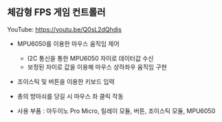 체감형 FPS 게임 컨트롤러
----
YouTube: https://youtu.be/Q0sL2dQhdjs

- MPU6050를 이용한 마우스 움직임 제어
  - I2C 통신을 통한 MPU6050 자이로 데이터값 수신
  - 보정된 자이로 값을 이용해 마우스 상하좌우 움직임 구현

- 조이스틱 및 버튼을 이용한 키보드 입력
- 총의 방아쇠를 당길 시 마우스 좌 클릭 작동
- 사용 부품 : 아두이노 Pro Micro, 릴레이 모듈, 버튼, 조이스틱 모듈, MPU6050
